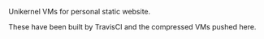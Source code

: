 Unikernel VMs for personal static website.

These have been built by TravisCI and the compressed VMs pushed here.
